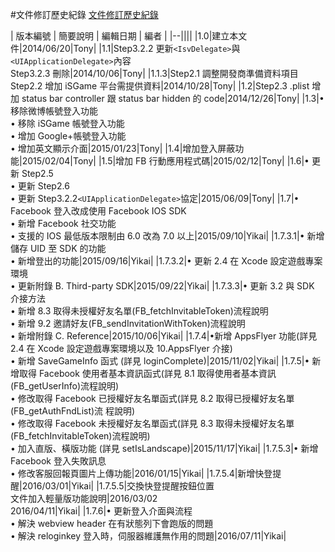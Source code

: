#文件修訂歷史紀錄
[文件修訂歷史紀錄](chap1/history.md)

| 版本編號 | 簡要說明 | 編輯日期 | 編者 |
|--||||
|1.0|建立本文件|2014/06/20|Tony|
|1.1|Step3.2.2 更新`<IsvDelegate>`與 `<UIApplicationDelegate>`內容 <br>Step3.2.3 刪除|2014/10/06|Tony|
|1.1.3|Step2.1 調整開發商準備資料項目 <br>Step2.2 增加 iSGame 平台需提供資料|2014/10/28|Tony|
|1.2|Step2.3 .plist 增加 status bar controller 跟 status bar hidden 的 code|2014/12/26|Tony|
|1.3|• 移除微博帳號登入功能<br>• 移除 iSGame 帳號登入功能 <br>• 增加 Google+帳號登入功能 <br>• 增加英文顯示介面|2015/01/23|Tony|
|1.4|增加登入屏蔽功能|2015/02/04|Tony|
|1.5|增加 FB 行動應用程式碼|2015/02/12|Tony|
|1.6|• 更新 Step2.5<br>• 更新 Step2.6<br>• 更新 Step3.2.2`<UIApplicationDelegate>`協定|2015/06/09|Tony|
|1.7|• Facebook 登入改成使用 Facebook IOS SDK <br>• 新增 Facebook 社交功能<br>• 支援的 IOS 最低版本限制由 6.0 改為 7.0 以上|2015/09/10|Yikai|
|1.7.3.1|• 新增儲存 UID 至 SDK 的功能 <br>• 新增登出的功能|2015/09/16|Yikai|
|1.7.3.2|• 更新 2.4 在 Xcode 設定遊戲專案環境 <br>• 更新附錄 B. Third-party SDK|2015/09/22|Yikai|
|1.7.3.3|• 更新 3.2 與 SDK 介接方法<br>• 新增 8.3 取得未授權好友名單(FB_fetchInvitableToken)流程說明<br>• 新增 9.2 邀請好友(FB_sendInvitationWithToken)流程說明<br>• 新增附錄 C. Reference|2015/10/06|Yikai|
|1.7.4|•新增 AppsFlyer 功能(詳見 2.4 在 Xcode 設定遊戲專案環境以及 10.AppsFlyer 介接)<br>• 新增 SaveGameInfo 函式 (詳見 loginComplete)|2015/11/02|Yikai|
|1.7.5|• 新增取得 Facebook 使用者基本資訊函式(詳見 8.1 取得使用者基本資訊(FB_getUserInfo)流程說明)<br>• 修改取得 Facebook 已授權好友名單函式(詳見 8.2 取得已授權好友名單(FB_getAuthFndList)流 程說明)<br>• 修改取得 Facebook 未授權好友名單函式(詳見 8.3 取得未授權好友名單 (FB_fetchInvitableToken)流程說明)<br>• 加入直版、橫版功能 (詳見 setIsLandscape)|2015/11/17|Yikai|
|1.7.5.3|• 新增 Facebook 登入失敗訊息 <br>• 修改客服回報頁圖片上傳功能|2016/01/15|Yikai|
|1.7.5.4|新增快登提醒|2016/03/01|Yikai|
|1.7.5.5|交換快登提醒按鈕位置<br>文件加入輕量版功能說明|2016/03/02<br>2016/04/11|Yikai| 
|1.7.6|• 更新登入介面與流程<br>• 解決 webview header 在有狀態列下會跑版的問題 <br>• 解決 reloginkey 登入時，伺服器維護無作用的問題|2016/07/11|Yikai|